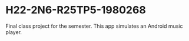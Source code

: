 # H22-2N6-R25TP5-1980268
Final class project for the semester. This app simulates an Android music player.
